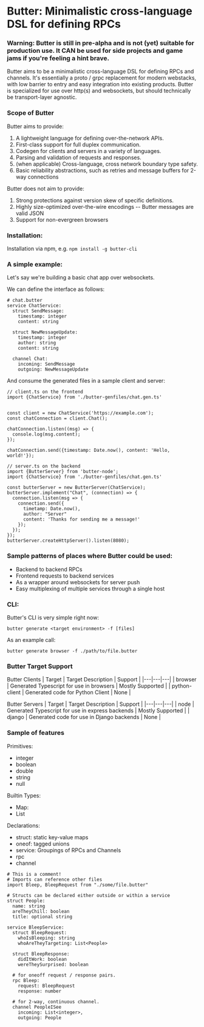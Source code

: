 # Butter: Minimalistic cross-language DSL for defining RPCs

### Warning: Butter is still in pre-alpha and is not (yet) suitable for production use. It CAN be used for side projects and game jams if you're feeling a hint brave.

Butter aims to be a minimalistic cross-language DSL for defining RPCs and channels.
It's essentially a proto / grpc replacement for modern webstacks, with low
barrier to entry and easy integration into existing products. Butter is specialized
for use over http(s) and websockets, but should technically be transport-layer
agnostic.

### Scope of Butter

Butter aims to provide:

1. A lightweight language for defining over-the-network APIs.
2. First-class support for full duplex communication.
3. Codegen for clients and servers in a variety of languages.
4. Parsing and validation of requests and responses.
5. (when applicable) Cross-language, cross network boundary type safety.
6. Basic reliability abstractions, such as retries and message buffers for 2-way
   connections

Butter does not aim to provide:

1. Strong protections against version skew of specific definitions.
2. Highly size-optimized over-the-wire encodings -- Butter messages are valid JSON
3. Support for non-evergreen browsers

### Installation:

Installation via npm, e.g. `npm install -g butter-cli`

### A simple example:

Let's say we're building a basic chat app over websockets.

We can define the interface as follows:

```
# chat.butter
service ChatService:
  struct SendMessage:
    timestamp: integer
    content: string

  struct NewMessageUpdate:
    timestamp: integer
    author: string
    content: string

  channel Chat:
    incoming: SendMessage
    outgoing: NewMessageUpdate
```

And consume the generated files in a sample client and server:

```
// client.ts on the frontend
import {ChatService} from './butter-genfiles/chat.gen.ts'


const client = new ChatService('https://example.com');
const chatConnection = client.Chat();

chatConnection.listen((msg) => {
  console.log(msg.content);
});

chatConnection.send({timestamp: Date.now(), content: 'Hello, world!'});

```

```
// server.ts on the backend
import {ButterServer} from 'butter-node';
import {ChatService} from './butter-genfiles/chat.gen.ts'

const butterServer = new ButterServer(ChatService);
butterServer.implement("Chat", (connection) => {
  connection.listen(msg => {
    connection.send({
      timetamp: Date.now(),
      author: "Server"
      content: 'Thanks for sending me a message!'
    });
  });
});
butterServer.createHttpServer().listen(8080);

```

### Sample patterns of places where Butter could be used:

- Backend to backend RPCs
- Frontend requests to backend services
- As a wrapper around websockets for server push
- Easy multiplexing of multiple services through a single host

### CLI:

Butter's CLI is very simple right now:

`butter generate <target environment> -f [files]`

As an example call:

`butter generate browser -f ./path/to/file.butter`

### Butter Target Support

Butter Clients
| Target | Target Description | Support |
|---|---|---|
| browser | Generated Typescript for use in browsers | Mostly Supported |
| python-client | Generated code for Python Client | None |

Butter Servers
| Target | Target Description | Support |
|---|---|---|
| node | Generated Typescript for use in express backends | Mostly Supported |
| django | Generated code for use in Django backends | None |

### Sample of features

Primitives:

- integer
- boolean
- double
- string
- null

Builtin Types:

- Map:
- List

Declarations:

- struct: static key-value maps
- oneof: tagged unions
- service: Groupings of RPCs and Channels
- rpc
- channel

```
# This is a comment!
# Imports can reference other files
import Bleep, BleepRequest from "./some/file.butter"

# Structs can be declared either outside or within a service
struct People:
  name: string
  areTheyChill: boolean
  title: optional string

service BleepService:
  struct BleepRequest:
    whoIsBleeping: string
    whoAreTheyTargeting: List<People>

  struct BleepResponse:
    didItWork: boolean
    wereTheySurprised: boolean

  # for oneoff request / response pairs.
  rpc Bleep:
    request: BleepRequest
    response: number

  # for 2-way, continuous channel.
  channel PeopleISee
    incoming: List<integer>,
    outgoing: People

```
